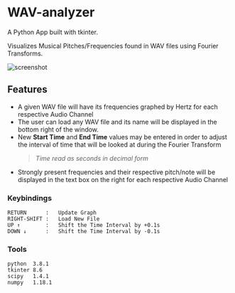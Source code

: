 # WAV-analyzer
A Python App built with tkinter.

Visualizes Musical Pitches/Frequencies found in WAV files using Fourier Transforms.

![screenshot](https://user-images.githubusercontent.com/48701178/73523177-e2c3de80-43cf-11ea-828b-7dfa3168991e.png)

## Features
- A given WAV file will have its frequencies graphed by Hertz for each respective Audio Channel 
- The user can load any WAV file and its name will be displayed in the bottom right of the window.
- New **Start Time** and **End Time** values may be entered in order to adjust the interval of time that will be looked at during the Fourier Transform 
  > *Time read as seconds in decimal form*
- Strongly present frequencies and their respective pitch/note will be displayed in the text box on the right for each respective Audio Channel

### Keybindings
```
RETURN      :   Update Graph
RIGHT-SHIFT :   Load New File
UP ↑        :   Shift the Time Interval by +0.1s
DOWN ↓      :   Shift the Time Interval by -0.1s
```
### Tools
```
python  3.8.1
tkinter 8.6
scipy   1.4.1
numpy   1.18.1
```

